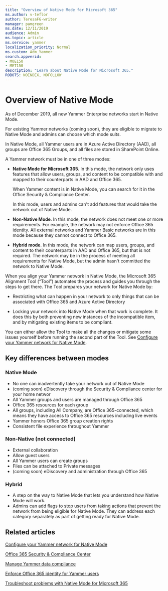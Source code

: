 ```yaml
---
title: "Overview of Native Mode for Microsoft 365"
ms.author: v-teflor
author: TeresaFG-writer
manager: pamgreen
ms.date: 12/11/2019
audience: Admin
ms.topic: article
ms.service: yammer
localization_priority: Normal
ms.custom: Adm_Yammer
search.appverid: 
- MOE150
- MET150
description: "Learn about Native Mode for Microsoft 365."
ROBOTS: NOINDEX, NOFOLLOW
---
```


# Overview of Native Mode

As of December 2019, all new Yammer Enterprise networks start in Native Mode.

For existing Yammer networks (coming soon), they are eligible to migrate to Native Mode and admins can choose which mode suits.

In Native Mode, all Yammer users are in Azure Active Directory (AAD), all groups are Office 365 Groups, and all files are stored in SharePoint Online.

A Yammer network must be in one of three modes:

- **Native Mode for Microsoft 365**. In this mode, the network only uses features that allow users, groups, and content to be compatible with and mapped to their counterparts in AAD and Office 365.

  When Yammer content is in Native Mode, you can search for it in the Office Security & Compliance Center.
  
  In this mode, users and admins can't add features that would take the network out of Native Mode.

- **Non-Native Mode**. In this mode, the network does not meet one or more requirements. For example, the network may not enforce Office 365 identity. All external networks and Yammer Basic networks are in this mode because they cannot connect to Office 365.

- **Hybrid mode**. In this mode, the network can map users, groups, and content to their counterparts in AAD and Office 365, but that is not required. The network may be in the process of meeting all requirements for Native Mode, but the admin hasn't committed the network to Native Mode.

When you align your Yammer network in Native Mode, the Microsoft 365 Alignment Tool (“Tool”) automates the process and guides you through the steps to get there. The Tool prepares your network for Native Mode by:

- Restricting what can happen in your network to only things that can be associated with Office 365 and Azure Active Directory

- Locking your network into Native Mode when that work is complete. It does this by both preventing new instances of the incompatible item, and by mitigating existing items to be compliant.

 You can either allow the Tool to make all the changes or mitigate some issues yourself before running the second part of the Tool. See [Configure your Yammer network for Native Mode](native-mode.md).

## Key differences between modes

### Native Mode

- No one can inadvertently take your network out of Native Mode
- (coming soon) eDiscovery through the Security & Compliance center for your home networ
- All Yammer groups and users are managed through Office 365
- Office 365 resources for each group
- All groups, including All Company, are Office 365-connected, which means they have access to Office 365 resources including live events
- Yammer honors Office 365 group creation rights
- Consistent file experience throughout Yammer

### Non-Native (not connected)

- External collaboration
- Allow guest users
- All Yammer users can create groups
- Files can be attached to Private messages
- (coming soon) eDiscovery and administration through Office 365

### Hybrid

- A step on the way to Native Mode that lets you understand how Native Mode will work.
- Admins can add flags to stop users from taking actions that prevent the network from being eligible for Native Mode. They can address each category separately as part of getting ready for Native Mode.

## Related articles

[Configure your Yammer network for Native Mode](native-mode.md)

[Office 365 Security & Compliance Center](https://go.microsoft.com/fwlink/?linkid=2111321)

[Manage Yammer data compliance](../manage-security-and-compliance/manage-data-compliance.md)

[Enforce Office 365 identity for Yammer users](enforce-office-365-identity.md)

[Troubleshoot problems with Native Mode for Microsoft 365](../troubleshoot-problems/troubleshoot-native-mode.md)
